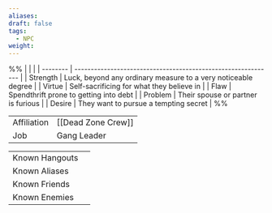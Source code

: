 ```yaml
---
aliases: 
draft: false
tags:
  - NPC
weight:
---
```

%%
|          |                                                               |
| -------- | ------------------------------------------------------------- |
| Strength | Luck, beyond any ordinary measure to a very noticeable degree |
| Virtue   | Self-sacrificing for what they believe in                     |
| Flaw     | Spendthrift prone to getting into debt                        |
| Problem  | Their spouse or partner is furious                            |
| Desire   | They want to pursue a tempting secret                         |
%%

|             |                    |
| ----------- | ------------------ |
| Affiliation | [[Dead Zone Crew]] |
| Job         | Gang Leader        |

|                |     |
| -------------- | --- |
| Known Hangouts |     |
| Known Aliases  |     |
| Known Friends  |     |
| Known Enemies  |     |
